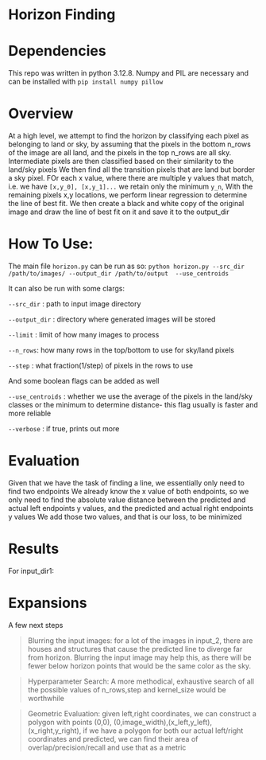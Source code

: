 # Horizon Finding

# Dependencies
This repo was written in python 3.12.8. 
Numpy and PIL are necessary and can be installed with
`pip install numpy pillow`

# Overview
At a high level, we attempt to find the horizon by classifying each pixel as belonging to land or sky,
by assuming that the pixels in the bottom n_rows of the image are all land, and the pixels in the top n_rows are all sky.
Intermediate pixels are then classified based on their similarity to the land/sky pixels
We then find all the transition pixels that are land but border a sky pixel. FOr each x value, where there 
are multiple y values that match, i.e. we have `[x,y_0], [x,y_1]...` we retain only the minimum `y_n`,
 With the remaining pixels x,y locations, we perform linear regression to determine the line of best fit.
 We then create a black and white copy of the original image and draw the line of best fit on it and save it to the output_dir

# How To Use:
The main file `horizon.py` can be run as so:
`python horizon.py --src_dir /path/to/images/ --output_dir /path/to/output  --use_centroids`

It can also be run with some clargs: 

`--src_dir` : path to input image directory

`--output_dir` : directory where generated images will be stored

`--limit` : limit of how many images to process

`--n_rows`: how many rows in the top/bottom to use for sky/land pixels

`--step` : what fraction(1/step) of pixels in the rows to use

And some boolean flags can be added as well

`--use_centroids` : whether we use the average of the pixels in the land/sky classes or the minimum to determine distance- this flag usually is faster and more reliable

`--verbose` : if true, prints out more

# Evaluation
Given that we have the task of finding a line, we essentially only need to find two endpoints
We already know the x value of both endpoints, so we only need to find the absolute value distance between 
the predicted and actual left endpoints y values, and the predicted and actual right endpoints y values
We add those two values, and that is our loss, to be minimized

# Results
For input_dir1:



# Expansions
A few next steps
> Blurring the input images: for a lot of the images in input_2, there are houses and structures that cause the predicted line to diverge far from horizon. Blurring the input image may help this, as there will be fewer below horizon points that would be the same color as the sky.

> Hyperparameter Search: A more methodical, exhaustive search of all the possible values of n_rows,step and kernel_size would be worthwhile

> Geometric Evaluation: given left,right coordinates, we can construct a polygon with points (0,0), (0,image_width),(x_left,y_left), (x_right,y_right), if we have a polygon for both our actual left/right coordinates and predicted, we can find their area of overlap/precision/recall and use that as a metric